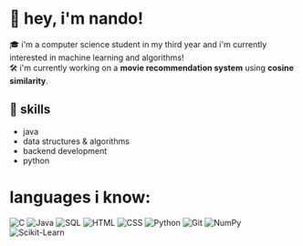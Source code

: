# 🩷 hey, i'm nando! 

🎓 i'm a computer science student in my third year and i'm currently interested in machine learning and algorithms!    
🛠️ i'm currently working on a **movie recommendation system** using **cosine similarity**.  

## 🚀 skills  
- java  
- data structures & algorithms  
- backend development
- python


# languages i know:
![C](https://img.shields.io/badge/C-00599C?style=flat&logo=c&logoColor=white)
![Java](https://img.shields.io/badge/Java-007396?style=flat&logo=java&logoColor=white)
![SQL](https://img.shields.io/badge/SQL-CC2927?style=flat&logo=sql&logoColor=white)
![HTML](https://img.shields.io/badge/HTML-FF5733?style=flat&logo=html5&logoColor=white)
![CSS](https://img.shields.io/badge/CSS-264DE4?style=flat&logo=css3&logoColor=white)
![Python](https://img.shields.io/badge/Python-3776AB?style=flat&logo=python&logoColor=white)
![Git](https://img.shields.io/badge/Git-F05032?style=flat&logo=git&logoColor=white)
![NumPy](https://img.shields.io/badge/NumPy-013243?style=flat&logo=numpy&logoColor=white)
![Scikit-Learn](https://img.shields.io/badge/Scikit--Learn-F7931E?style=flat&logo=scikit-learn&logoColor=white)


